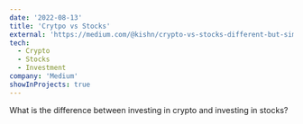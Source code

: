 ```yaml
---
date: '2022-08-13'
title: 'Crytpo vs Stocks'
external: 'https://medium.com/@kishn/crypto-vs-stocks-different-but-similar-be5a621a62d5'
tech:
  - Crypto
  - Stocks
  - Investment
company: 'Medium'
showInProjects: true
---
```


What is the difference between investing in crypto and investing in stocks?
